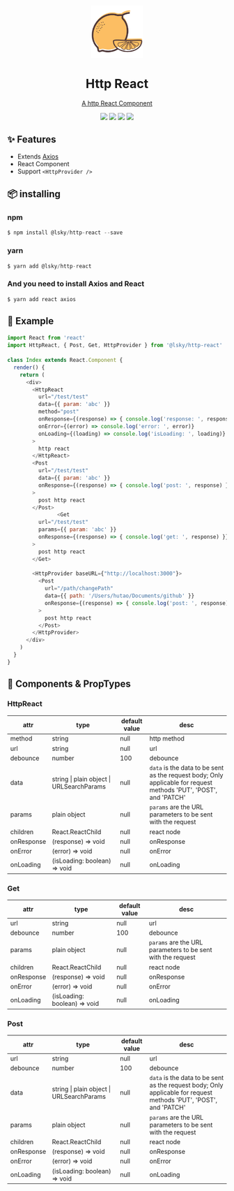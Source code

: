 
<p align="center">
  <img src="./assets/orange.png" width="120" alt="logo" />
</p>

<h1 align="center">Http React</h1>

<p align="center">
  <a href="https://github.com/lsky-walt/http-react">A http React Component</a>
</p>


<p align="center">
  <img href="https://github.com/lsky-walt/http-react" src="https://img.shields.io/badge/npm-0.0.1-blue?style=flat-square">
  <img href="https://github.com/lsky-walt/http-react" src="https://img.shields.io/badge/React-%3E=16.9.0-brightgreen?style=flat-square">
  <img href="https://github.com/lsky-walt/http-react" src="https://img.shields.io/badge/axios-%3E=0.19.0-brightgreen?style=flat-square">
  <img href="https://github.com/lsky-walt/http-react" src="https://img.shields.io/badge/size-21k-blue?style=flat-square">
</p>


## ✨ Features

- Extends [Axios](https://github.com/axios/axios)
- React Component
- Support `<HttpProvider />`

## 📦 installing

### npm

```javascript
$ npm install @lsky/http-react --save
```


### yarn

```javascript
$ yarn add @lsky/http-react
```

### And you need to install Axios and React

```javascript
$ yarn add react axios
```

## 🔨 Example

```javascript
import React from 'react'
import HttpReact, { Post, Get, HttpProvider } from '@lsky/http-react'

class Index extends React.Component {
  render() {
    return (
      <div>
        <HttpReact
          url="/test/test"
          data={{ param: 'abc' }}
          method="post"
          onResponse={(response) => { console.log('response: ', response) }}
          onError={(error) => console.log('error: ', error)}
          onLoading={(loading) => console.log('isLoading: ', loading)}
        >
          http react
        </HttpReact>
        <Post
          url="/test/test"
          data={{ param: 'abc' }}
          onResponse={(response) => { console.log('post: ', response) }}
        >
          post http react
        </Post>
				<Get
          url="/test/test"
          params={{ param: 'abc' }}
          onResponse={(response) => { console.log('get: ', response) }}
        >
          post http react
        </Get>

        <HttpProvider baseURL={"http://localhost:3000"}>
          <Post
            url="/path/changePath"
            data={{ path: '/Users/hutao/Documents/github' }}
            onResponse={(response) => { console.log('post: ', response) }}
          >
            post http react
          </Post>
        </HttpProvider>
      </div>
    )
  }
}

```


## 🍰 Components & PropTypes

### HttpReact

| attr | type | default value | desc |
| --- | --- | --- | --- |
| method | string | null | http method |
| url | string | null | url |
| debounce | number | 100 | debounce |
| data | string \| plain object \| URLSearchParams | null | `data` is the data to be sent as the request body; Only applicable for request methods 'PUT', 'POST', and 'PATCH' |
| params | plain object | null | `params` are the URL parameters to be sent with the request |
| children | React.ReactChild | null | react node |
| onResponse | (response) => void | null | onResponse |
| onError | (error) => void | null | onError |
| onLoading | (isLoading: boolean) => void | null | onLoading |


### Get

| attr | type | default value | desc |
| --- | --- | --- | --- |
| url | string | null | url |
| debounce | number | 100 | debounce |
| params | plain object | null | `params` are the URL parameters to be sent with the request |
| children | React.ReactChild | null | react node |
| onResponse | (response) => void | null | onResponse |
| onError | (error) => void | null | onError |
| onLoading | (isLoading: boolean) => void | null | onLoading |


### Post

| attr | type | default value | desc |
| --- | --- | --- | --- |
| url | string | null | url |
| debounce | number | 100 | debounce |
| data | string \| plain object \| URLSearchParams | null | `data` is the data to be sent as the request body; Only applicable for request methods 'PUT', 'POST', and 'PATCH' |
| params | plain object | null | `params` are the URL parameters to be sent with the request |
| children | React.ReactChild | null | react node |
| onResponse | (response) => void | null | onResponse |
| onError | (error) => void | null | onError |
| onLoading | (isLoading: boolean) => void | null | onLoading |